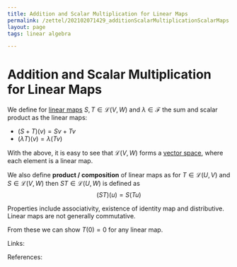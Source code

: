 ```yaml
---
title: Addition and Scalar Multiplication for Linear Maps
permalink: /zettel/202102071429_additionScalarMultiplicationScalarMaps
layout: page
tags: linear algebra

---
```

# Addition and Scalar Multiplication for Linear Maps

We define for [linear maps](202102071416_linearMapDefinition) $S, T \in \mathcal{L}(V, W)$ and $\lambda \in \mathcal{F}$ the sum and scalar product
as the linear maps:
- $(S + T) (v) = Sv + Tv$
- $(\lambda T) (v) = \lambda (T v)$

With the above, it is easy to see that $\mathcal{L}(V, W)$ forms a [vector space](202102061359_vectorSpaceDefinition), where
each element is a linear map.

We also define **product / composition** of linear maps as for $T \in \mathcal{L}(U,V)$ and $S \in \mathcal{L}(V,W)$ then 
$ST \in \mathcal{L}(U,W)$ is defined as 
$$
(S T )(u) = S ( Tu)
$$

Properties include associativity, existence of identity map and distributive. Linear maps are not generally commutative.

From these we can show $T(0) = 0$ for any linear map.

Links: 

References: 

